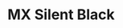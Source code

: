 ---
title: MX Silent Black
profile: normal
brand: Cherry
socket: MX
type: linear
durability: 50000000
actuator_travel: 3.7
actuator_travel_variance: 0.4
pre_travel: 1.9
pre_travel_variance: 0.6
initial_force: 30
actuation_force: 60
actuation_force_variance: 20
rgb_version: true
datasheet_url: https://www.cherrymx.de/_Resources/Persistent/8945e4291a811c540f5c3e1ae4b3fc47e4011a8a/EN_CHERRY_MX_SILENT_BLACK.pdf
images: 
  - switches/cherry-mx-silent-black/1.png
  - switches/cherry-mx-silent-black/2.png
---